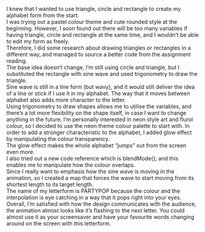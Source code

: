 I knew that I wanted to use triangle, circle and rectangle to create my alphabet form from the start.  
I was trying out a pastel colour theme and cute rounded style at the beginning. However, I soon found out there will be too many variables if having triangle, circle and rectangle at the same time, and I wouldn’t be able to edit my form as freely.   
Therefore, I did some research about drawing triangles or rectangles in a different way, and managed to source a better code from the assignment reading.    
The base idea doesn’t change, I’m still using circle and triangle, but I substituted the rectangle with sine wave and used trigonometry to draw the triangle.  
Sine wave is still in a line form (but wavy), and it would still deliver the idea of a line or stick if I use it in my alphabet. The way that it moves between alphabet also adds more character to the letter.  
Using trigonometry to draw shapes allows me to utilise the variables, and there’s a lot more flexibility on the shape itself, in case I want to change anything in the future. 
I’m personally interested in neon style art and flurol colour, so I decided to use the neon theme colour palette to start with. In order to add a stronger characteristic to the alphabet, I added glow effect by manipulating the colour transparency.    
The glow effect makes the whole alphabet “jumps” out from the screen even more.   
I also tried out a new code reference which is blendMode(); and this enables me to manipulate how the colour overlaps.  
Since I really want to emphasis how the sine wave is moving in the animation, so I created a map that forces the wave to start moving from its shortest length to its target length.  
The name of my letterform is PARTYPOP because the colour and the interpolation is eye catching in a way that it pops right into your eyes.  
Overall, I’m satisfied with how the design communicates with the audience, the animation almost looks like it’s flashing to the next letter. You could almost use it as your screensaver and have your favourite words changing around on the screen with this letterform.   